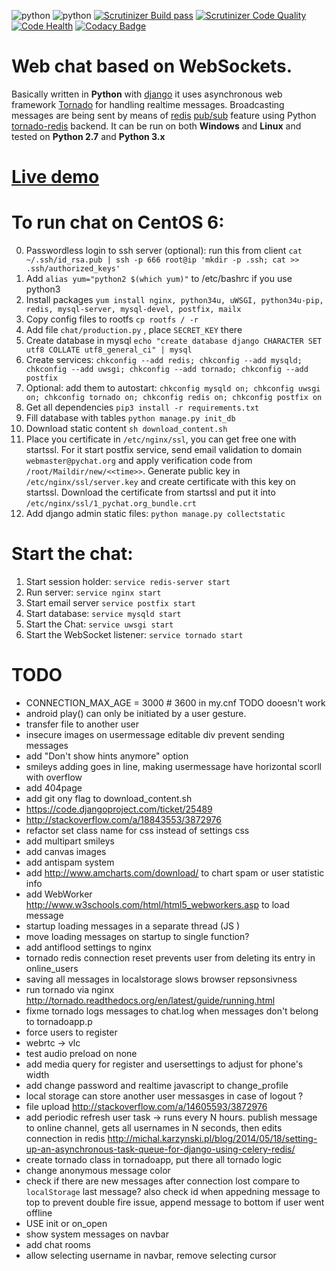 ![python](https://img.shields.io/badge/python-2.7%2C%203.x-blue.svg) ![python](https://img.shields.io/badge/django-1.7--1.9-blue.svg) [![Scrutinizer Build pass](https://scrutinizer-ci.com/g/Deathangel908/djangochat/badges/build.png)](https://scrutinizer-ci.com/g/Deathangel908/djangochat) [![Scrutinizer Code Quality](https://scrutinizer-ci.com/g/Deathangel908/djangochat/badges/quality-score.png?b=master)](https://scrutinizer-ci.com/g/Deathangel908/djangochat/?branch=master) [![Code Health](https://landscape.io/github/Deathangel908/djangochat/master/landscape.svg?style=flat)](https://landscape.io/github/Deathangel908/djangochat/master) [![Codacy Badge](https://www.codacy.com/project/badge/b508fef8efba4a5f8b5e8411c0803af5)](https://www.codacy.com/public/nightmarequake/djangochat)

Web chat based on WebSockets.
================================================

Basically written in **Python** with [django](https://www.djangoproject.com/) it uses asynchronous web framework [Tornado](http://www.tornadoweb.org/) for handling realtime messages. Broadcasting messages are being sent by means of [redis](http://redis.io/) [pub/sub](http://en.wikipedia.org/wiki/Publish%E2%80%93subscribe_pattern) feature using Python [tornado-redis](https://github.com/leporo/tornado-redis) backend. It can be run on both **Windows** and **Linux** and tested on **Python 2.7** and **Python 3.x**

[Live demo](http://pychat.org/)
================

To run chat on CentOS 6:
===============
 0. Passwordless login to ssh server (optional): run this from client `cat ~/.ssh/id_rsa.pub | ssh -p 666 root@ip 'mkdir -p .ssh; cat >> .ssh/authorized_keys'`
 0. Add `alias yum="python2 $(which yum)"` to /etc/bashrc if you use python3
 0. Install packages `yum install nginx, python34u, uWSGI, python34u-pip, redis, mysql-server, mysql-devel, postfix, mailx`
 0. Copy config files to rootfs `cp rootfs / -r `
 0. Add file `chat/production.py` , place `SECRET_KEY` there
 0. Create database in mysql `echo "create database django CHARACTER SET utf8 COLLATE utf8_general_ci" | mysql`
 0. Create services: `chkconfig --add redis; chkconfig --add mysqld; chkconfig --add uwsgi; chkconfig --add tornado; chkconfig --add postfix`
 0. Optional: add them to autostart: `chkconfig mysqld on; chkconfig uwsgi on; chkconfig tornado on; chkconfig redis on; chkconfig postfix on`
 0. Get all dependencies `pip3 install -r requirements.txt`
 0. Fill database with tables `python manage.py init_db`
 0. Download static content `sh download_content.sh`
 0. Place you certificate in `/etc/nginx/ssl`, you can get free one with startssl. For it start postfix service, send email validation to domain `webmaster@pychat.org` and apply verification code from `/root/Maildir/new/<<time>>`. Generate public key in `/etc/nginx/ssl/server.key` and create certificate with this key on startssl. Download the certificate from startssl and put it into `/etc/nginx/ssl/1_pychat.org_bundle.crt`
 0. Add django admin static files: `python manage.py collectstatic`

 
Start the chat:
==============
 1. Start session holder: `service redis-server start`
 1. Run server: `service nginx start`
 1. Start email server `service postfix start`
 1. Start database: `service mysqld start`
 1. Start the Chat: `service uwsgi start`
 1. Start the WebSocket listener: `service tornado start`

TODO
=============
* CONNECTION_MAX_AGE = 3000  # 3600 in my.cnf TODO dooesn't work
* android play() can only be initiated by a user gesture.
* transfer file to another user
* insecure images on usermessage editable div prevent sending messages
* add "Don't show hints anymore" option
* smileys adding goes in line, making usermessage have horizontal scorll with overflow
* add 404page
* add git ony flag to download_content.sh
* https://code.djangoproject.com/ticket/25489
* http://stackoverflow.com/a/18843553/3872976
* refactor set class name for css instead of settings css
* add multipart smileys
* add canvas images 
* add antispam system
* add http://www.amcharts.com/download/ to chart spam or user statistic info
* add WebWorker http://www.w3schools.com/html/html5_webworkers.asp to load message
* startup loading messages in a separate thread (JS )
* move loading messages on startup to single function? 
* add antiflood settings to nginx
* tornado redis connection reset prevents user from deleting its entry in online_users
* saving all messages in localstorage slows browser repsonsivness 
* run tornado via nginx http://tornado.readthedocs.org/en/latest/guide/running.html
* fixme tornado logs messages to chat.log when messages don't belong to tornadoapp.p
* force users to register
* webrtc -> vlc
* test audio preload on none 
* add media query for register and usersettings to adjust for phone's width
* add change password and realtime javascript to change_profile
* local storage can store another user messasges in case of logout ?
* file upload http://stackoverflow.com/a/14605593/3872976
* add periodic refresh user task -> runs every N hours. publish message to online channel, gets all usernames in N seconds, then edits connection in redis http://michal.karzynski.pl/blog/2014/05/18/setting-up-an-asynchronous-task-queue-for-django-using-celery-redis/
* create tornado class in tornadoapp, put there all tornado logic
* change anonymous message color
*  check if there are new messages after connection lost compare to `localStorage` last message?
 also check id when appedning message to top to prevent double fire issue, append message to bottom if user went offline
* USE init or on_open
* show system messages on navbar
* add chat rooms
* allow selecting username in navbar, remove selecting cursor 
